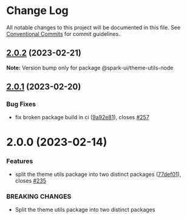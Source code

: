 # Change Log

All notable changes to this project will be documented in this file.
See [Conventional Commits](https://conventionalcommits.org) for commit guidelines.

## [2.0.2](https://github.com/adevinta/spark/compare/@spark-ui/theme-utils-node@2.0.1...@spark-ui/theme-utils-node@2.0.2) (2023-02-21)

**Note:** Version bump only for package @spark-ui/theme-utils-node

## [2.0.1](https://github.com/adevinta/spark/compare/@spark-ui/theme-utils-node@2.0.0...@spark-ui/theme-utils-node@2.0.1) (2023-02-20)

### Bug Fixes

- fix broken package build in ci ([9a92e81](https://github.com/adevinta/spark/commit/9a92e814dc74ae54b26d949a3407680368c8d9a2)), closes [#257](https://github.com/adevinta/spark/issues/257)

# 2.0.0 (2023-02-14)

### Features

- split the theme utils package into two distinct packages ([77def01](https://github.com/adevinta/spark/commit/77def01abd8b2ccf4f234093133294071e407231)), closes [#235](https://github.com/adevinta/spark/issues/235)

### BREAKING CHANGES

- Split the theme utils package into two distinct packages

